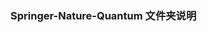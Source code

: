 ### Springer-Nature-Quantum 文件夹说明

## 

## 

## 
<!--stackedit_data:
eyJoaXN0b3J5IjpbMjQ1MDYwNzAzLC01NTA2MTE1NjFdfQ==
-->